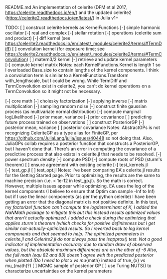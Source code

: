 README.md
An implementation of celerite (DFM et al 2017, https://celerite.readthedocs.io/en/) and the updated celerite2 (https://celerite2.readthedocs.io/en/latest/) in Julia v1+

TODO:
[ ] construct celerite kernels as KernelFunctions
	[-] simple harmonic oscillator
	[-] real and complex
	[-] stellar rotation 
	[-] operations (celerite sum and product)
	[-] diff kernel (see https://celerite2.readthedocs.io/en/latest/_modules/celerite2/terms/#TermDiff)
	[ ] convolution kernel (for exposure time; see https://celerite2.readthedocs.io/en/latest/_modules/celerite2/terms/#TermConvolution) 
	[ ] matern3/2 kernel
	[-] retrieve and update kernel parameters
	[-] compute kernel matrix
Notes: 	each KernelFunctions.Kernel is length 1 so I overloaded Base.size to contain lengths of the kernel components.
		I think a convolution term is similar to a KernelFunctions.Transform with_lengthscale, but I could be wrong. While TermDiff and TermConvolution exist in celerite2, you can't do kernel operations on a TermConvolution so it might not be necessary. 

[-] core math 
	[-] cholesky factorization
	[-] applying inverse
	[-] matrix multiplication
	[-] sampling random noise 
[-] construct finite gaussian process (as multivariate normal distribution)
	[-] compute marginal logLikelihood
	[-] prior mean, variance
	[-] prior covariance
[ ] predicting future process trained on observations 
	[ ] construct PosteriorGP
	[-] posterior mean, variance
	[ ] posterior covariance
Notes: AbstractGPs is not recognizing CeleriteGP as a type alias for FiniteGP, per https://github.com/JuliaLang/julia/issues/40448 so not doing that. Also, JuliaGPs collab requires a posterior function that constructs a PosteriorGP, but I haven't done that. 
	There's an error in computing the covariance of a predictive process that also exists in celerite.jl that needs to be resolved.
[-] power spectrum density 
	[-] compute PSD
	[-] compute roots of PSD (sturm's theorem)
[ ] ensure agreement with existing celerite
	[-] test_kernels.jl  
	[-] test_gp.jl
	[ ] test_opt.jl
Notes: I've been comparing EA's celerite.jl results for the Getting Started page.
	Prior to optimizing, the results are the same to machine precision (i.e. < 1e-12 in test_gp.jl). So the math is correct. However, multiple issues appear while optimizing.
		EA uses the log of the kernel components (I believe to ensure that Optim can sample -Inf to Inf) but if I use the linear components (as per the python celerite) I have been getting an error that the diagonal matrix is not positive definite. In this test, my _factorize! function can't compute the logdeterminant of K, I added the NaNMath package to mitigate this but this instead results optimized values that aren't actually optimized.
		I added a check during the optimizing that applies sturm's theorem (which checks for positive definiteness but I get similar not-actually-optimized results. So I reverted back to log kernel components and that seemed to help.
		The optimized parameters in celerite.jl and Celerite2.jl do not always pass the isapprox() test. Not a good indicator of implementation accuracy due to random draw of observed values, but the absolute maximum differences are on the other of -6
		Also, the full math (equ 82 and 83) doesn't agree with the predicted posterior when plotted (Do I need to plot x vs mu_{math} instead of true_{x} vs mu_{math}?)
[ ] MCMC sample of posterior GP
	[ ] use Turing NUTS() to characterize uncertainties on the kernel parameters
